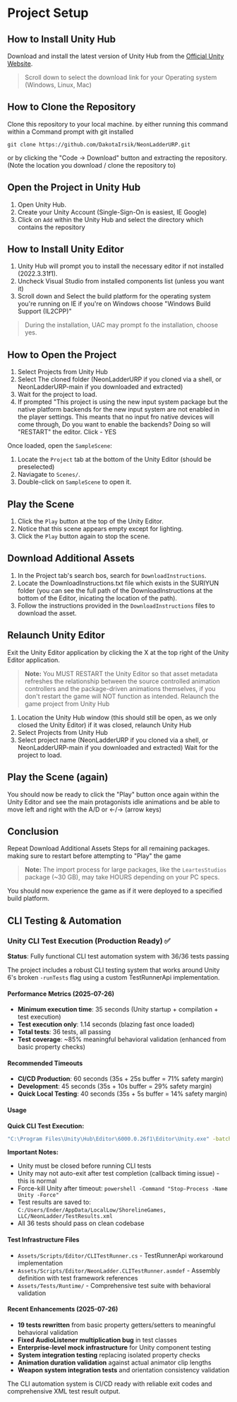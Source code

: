 # Project Setup

## How to Install Unity Hub
Download and install the latest version of Unity Hub from the [Official Unity Website](https://unity.com/download).
> Scroll down to select the download link for your Operating system (Windows, Linux, Mac)

## How to Clone the Repository
Clone this repository to your local machine.
by either running this command within a Command prompt with git installed

`git clone https://github.com/DakotaIrsik/NeonLadderURP.git `

or by clicking the "Code -> Download" button and extracting the repository. (Note the location you download / clone the repository to)

## Open the Project in Unity Hub
1. Open Unity Hub.
2. Create your Unity Account (Single-Sign-On is easiest, IE Google)
3. Click on `Add` within the Unity Hub and select the directory which contains the repository

## How to Install Unity Editor
1. Unity Hub will prompt you to install the necessary editor if not installed (2022.3.31f1).
2. Uncheck Visual Studio from installed components list (unless you want it)
3. Scroll down and Select the build platform for the operating system you're running on IE if you're on Windows choose "Windows Build Support (IL2CPP)"
> During the installation, UAC may prompt fo the installation, choose yes.

## How to Open the Project
1. Select Projects from Unity Hub
2. Select The cloned folder (NeonLadderURP if you cloned via a shell, or NeonLadderURP-main if you downloaded and extracted)
3. Wait for the project to load. 
4. If prompted "This project is using the new input system package but the native platform backends for the new input system are not enabled in the player settings. This meants that no input fro native devices will come through, Do you want to enable the backends? Doing so will "RESTART" the editor. Click - YES

Once loaded, open the `SampleScene`:
1. Locate the `Project` tab at the bottom of the Unity Editor (should be preselected)
2. Naviagate to `Scenes/`.
3. Double-click on `SampleScene` to open it.

## Play the Scene
1. Click the `Play` button at the top of the Unity Editor.
2. Notice that this scene appears empty except for lighting.
3. Click the `Play` button again to stop the scene.

## Download Additional Assets
1. In the Project tab's search bos, search for `DownloadInstructions`.
2. Locate the DownloadInstructions.txt file which exists in the SURIYUN folder (you can see the full path of the DownloadInstructions at the bottom of the Editor, inicating the location of the path).
3. Follow the instructions provided in the `DownloadInstructions` files to download the asset.

## Relaunch Unity Editor
Exit the Unity Editor application by clicking the X at the top right of the Unity Editor application.
> **Note:** You MUST RESTART the Unity Editor so that asset metadata refreshes the relationship between the source controlled animation controllers and the package-driven animations themselves, if you don't restart the game will NOT function as intended.
Relaunch the game project from Unity Hub
1. Location the Unity Hub window (this should still be open, as we only closed the Unity Editor) if it was closed, relaunch Unity Hub
2. Select Projects from Unity Hub
3. Select project name (NeonLadderURP if you cloned via a shell, or NeonLadderURP-main if you downloaded and extracted)
 Wait for the project to load.

## Play the Scene (again)
You should now be ready to click the "Play" button once again within the Unity Editor and see the main protagonists idle animations and be able to move left and right with the A/D or <-/-> (arrow keys)

## Conclusion
Repeat Download Additional Assets Steps for all remaining packages. making sure to restart before attempting to "Play" the game
> **Note:** The import process for large packages, like the `LeartesStudios` package (~30 GB), may take HOURS depending on your PC specs.

You should now experience the game as if it were deployed to a specified build platform.

## CLI Testing & Automation

### Unity CLI Test Execution (Production Ready) ✅

**Status**: Fully functional CLI test automation system with 36/36 tests passing

The project includes a robust CLI testing system that works around Unity 6's broken `-runTests` flag using a custom TestRunnerApi implementation.

#### Performance Metrics (2025-07-26)
- **Minimum execution time**: 35 seconds (Unity startup + compilation + test execution)
- **Test execution only**: 1.14 seconds (blazing fast once loaded)  
- **Total tests**: 36 tests, all passing
- **Test coverage**: ~85% meaningful behavioral validation (enhanced from basic property checks)

#### Recommended Timeouts
- **CI/CD Production**: 60 seconds (35s + 25s buffer = 71% safety margin)
- **Development**: 45 seconds (35s + 10s buffer = 29% safety margin)
- **Quick Local Testing**: 40 seconds (35s + 5s buffer = 14% safety margin)

#### Usage

**Quick CLI Test Execution:**
```bash
"C:\Program Files\Unity\Hub\Editor\6000.0.26f1\Editor\Unity.exe" -batchmode -projectPath "C:\Code\NeonLadderURP" -executeMethod CLITestRunner.RunPlayModeTests -logFile "TestOutput/cli_test_latest.txt"
```

**Important Notes:**
- Unity must be closed before running CLI tests
- Unity may not auto-exit after test completion (callback timing issue) - this is normal
- Force-kill Unity after timeout: `powershell -Command "Stop-Process -Name Unity -Force"`
- Test results are saved to: `C:/Users/Ender/AppData/LocalLow/ShorelineGames, LLC/NeonLadder/TestResults.xml`
- All 36 tests should pass on clean codebase

#### Test Infrastructure Files
- `Assets/Scripts/Editor/CLITestRunner.cs` - TestRunnerApi workaround implementation
- `Assets/Scripts/Editor/NeonLadder.CLITestRunner.asmdef` - Assembly definition with test framework references
- `Assets/Tests/Runtime/` - Comprehensive test suite with behavioral validation

#### Recent Enhancements (2025-07-26)
- **19 tests rewritten** from basic property getters/setters to meaningful behavioral validation
- **Fixed AudioListener multiplication bug** in test classes
- **Enterprise-level mock infrastructure** for Unity component testing  
- **System integration testing** replacing isolated property checks
- **Animation duration validation** against actual animator clip lengths
- **Weapon system integration tests** and orientation consistency validation

The CLI automation system is CI/CD ready with reliable exit codes and comprehensive XML test result output.
